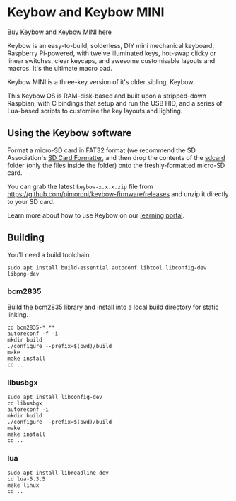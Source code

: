 # Keybow and Keybow MINI

[Buy Keybow and Keybow MINI here](https://shop.pimoroni.com/?q=keybow)

Keybow is an easy-to-build, solderless, DIY mini mechanical keyboard, Raspberry Pi-powered, with twelve illuminated keys, hot-swap clicky or linear switches, clear keycaps, and awesome customisable layouts and macros. It's the ultimate macro pad.

Keybow MINI is a three-key version of it's older sibling, Keybow.

This Keybow OS is RAM-disk-based and built upon a stripped-down Raspbian, with C bindings that setup and run the USB HID, and a series of Lua-based scripts to customise the key layouts and lighting.

## Using the Keybow software

Format a micro-SD card in FAT32 format (we recommend the SD Association's [SD Card Formatter](https://www.sdcard.org/downloads/formatter_4/), and then drop the contents of the [sdcard](sdcard) folder (only the files inside the folder) onto the freshly-formatted micro-SD card.

You can grab the latest `keybow-x.x.x.zip` file from https://github.com/pimoroni/keybow-firmware/releases and unzip it directly to your SD card.

Learn more about how to use Keybow on our [learning portal](https://learn.pimoroni.com/).

## Building

You'll need a build toolchain.

```
sudo apt install build-essential autoconf libtool libconfig-dev libpng-dev
```

### bcm2835

Build the bcm2835 library and install into a local build directory for static linking.

```
cd bcm2835-*.**
autoreconf -f -i
mkdir build
./configure --prefix=$(pwd)/build
make
make install
cd ..
```

### libusbgx

```
sudo apt install libconfig-dev
cd libusbgx
autoreconf -i
mkdir build
./configure --prefix=$(pwd)/build
make
make install
cd ..
```

### lua

```
sudo apt install libreadline-dev
cd lua-5.3.5
make linux
cd ..
```
